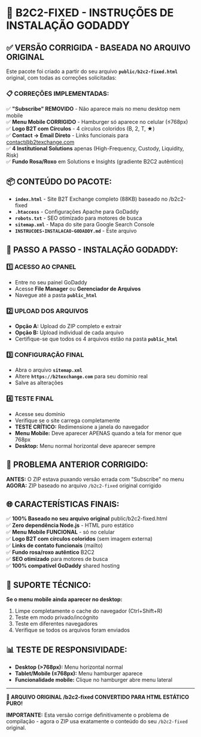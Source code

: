 # 🚀 B2C2-FIXED - INSTRUÇÕES DE INSTALAÇÃO GODADDY

## ✅ VERSÃO CORRIGIDA - BASEADA NO ARQUIVO ORIGINAL

Este pacote foi criado a partir do seu arquivo **`public/b2c2-fixed.html`** original, com todas as correções solicitadas:

### 📋 CORREÇÕES IMPLEMENTADAS:

✅ **"Subscribe" REMOVIDO** - Não aparece mais no menu desktop nem mobile  
✅ **Menu Mobile CORRIGIDO** - Hamburger só aparece no celular (≤768px)  
✅ **Logo B2T com Círculos** - 4 círculos coloridos (B, 2, T, ★)  
✅ **Contact → Email Direto** - Links funcionais para contact@b2texchange.com  
✅ **4 Institutional Solutions** apenas (High-Frequency, Custody, Liquidity, Risk)  
✅ **Fundo Rosa/Roxo** em Solutions e Insights (gradiente B2C2 autêntico)  

## 📦 CONTEÚDO DO PACOTE:

- **`index.html`** - Site B2T Exchange completo (88KB) baseado no /b2c2-fixed  
- **`.htaccess`** - Configurações Apache para GoDaddy  
- **`robots.txt`** - SEO otimizado para motores de busca  
- **`sitemap.xml`** - Mapa do site para Google Search Console  
- **`INSTRUCOES-INSTALACAO-GODADDY.md`** - Este arquivo  

## 🔧 PASSO A PASSO - INSTALAÇÃO GODADDY:

### 1️⃣ **ACESSO AO CPANEL**
- Entre no seu painel GoDaddy
- Acesse **File Manager** ou **Gerenciador de Arquivos**
- Navegue até a pasta **`public_html`**

### 2️⃣ **UPLOAD DOS ARQUIVOS**
- **Opção A:** Upload do ZIP completo e extrair
- **Opção B:** Upload individual de cada arquivo
- Certifique-se que todos os 4 arquivos estão na pasta **`public_html`**

### 3️⃣ **CONFIGURAÇÃO FINAL**
- Abra o arquivo **`sitemap.xml`**
- Altere **`https://b2texchange.com`** para seu domínio real
- Salve as alterações

### 4️⃣ **TESTE FINAL**
- Acesse seu domínio
- Verifique se o site carrega completamente
- **TESTE CRÍTICO:** Redimensione a janela do navegador
- **Menu Mobile:** Deve aparecer APENAS quando a tela for menor que 768px
- **Desktop:** Menu normal horizontal deve aparecer sempre

## 🎯 PROBLEMA ANTERIOR CORRIGIDO:

**ANTES:** O ZIP estava puxando versão errada com "Subscribe" no menu  
**AGORA:** ZIP baseado no arquivo `/b2c2-fixed` original corrigido  

## 🌐 CARACTERÍSTICAS FINAIS:

✅ **100% Baseado no seu arquivo original** public/b2c2-fixed.html  
✅ **Zero dependência Node.js** - HTML puro estático  
✅ **Menu Mobile FUNCIONAL** - só no celular  
✅ **Logo B2T com círculos coloridos** (sem imagem externa)  
✅ **Links de contato funcionais** (mailto)  
✅ **Fundo rosa/roxo autêntico** B2C2  
✅ **SEO otimizado** para motores de busca  
✅ **100% compatível GoDaddy** shared hosting  

## 🔧 SUPORTE TÉCNICO:

**Se o menu mobile ainda aparecer no desktop:**
1. Limpe completamente o cache do navegador (Ctrl+Shift+R)
2. Teste em modo privado/incógnito
3. Teste em diferentes navegadores
4. Verifique se todos os arquivos foram enviados

## 📊 TESTE DE RESPONSIVIDADE:

- **Desktop (>768px):** Menu horizontal normal
- **Tablet/Mobile (≤768px):** Menu hamburger aparece
- **Funcionalidade mobile:** Clique no hamburger abre menu lateral

---

**🎯 ARQUIVO ORIGINAL /b2c2-fixed CONVERTIDO PARA HTML ESTÁTICO PURO!**

**IMPORTANTE:** Esta versão corrige definitivamente o problema de compilação - agora o ZIP usa exatamente o conteúdo do seu `/b2c2-fixed` original.